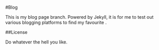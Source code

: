 #Blog

This is my blog page branch. Powered by Jekyll, it is for me to test out various blogging platforms to find my favourite .

##License

Do whatever the hell you like.